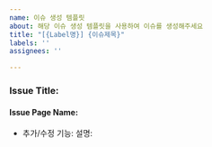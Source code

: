 ```yaml
---
name: 이슈 생성 템플릿
about: 해당 이슈 생성 템플릿을 사용하여 이슈를 생성해주세요
title: "[{Label명}] {이슈제목}"
labels: ''
assignees: ''

---
```

### Issue Title: 
#### Issue Page Name: 
* 추가/수정 기능: 
설명: 
